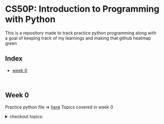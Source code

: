 # CS50P: Introduction to Programming with Python

<p>This is a repository made to track practice python programming along with a goal of keeping track of my learnings and making that github heatmap green</p>

## Index
- [week 0](#week-0)

<br>

## Week 0
Practice python file => [here](./week_0/hello.py)
Topics covered in week 0

<details>
<summary>checkout topics:</summary>

- [x] Functions
- [x] Arguements
- [x] Variables
- [x] Assignment Operator (=)
- [x] Comments
- [x] PseudoCode
- [x] Args seperated by comma
- [x] String Methods
    - [x] strip()
    - [x] capitalize()
    - [x] title()
- [x] Return Values

</details>
